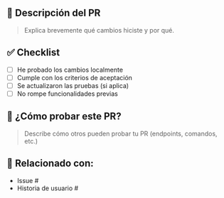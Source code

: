 ## 📝 Descripción del PR
> Explica brevemente qué cambios hiciste y por qué.

## ✅ Checklist
- [ ] He probado los cambios localmente
- [ ] Cumple con los criterios de aceptación
- [ ] Se actualizaron las pruebas (si aplica)
- [ ] No rompe funcionalidades previas

## 🧪 ¿Cómo probar este PR?
> Describe cómo otros pueden probar tu PR (endpoints, comandos, etc.)

## 🔗 Relacionado con:
- Issue #
- Historia de usuario #
